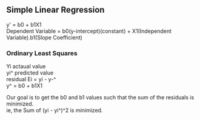 ## Simple Linear Regression 

y' = b0 + b1X1<br>
Dependent Variable = b0(y-intercept)(constant) + X1(Independent Variable).b1(Slope Coefficient)<br>

### Ordinary Least Squares
Yi actaual value<br>
yi^ predicted value<br>
residual Ei = yi - y-^<br>
y^ = b0 + b1X1<br>

Our goal is to get the b0 and b1 values such that the sum of the residuals is minimized.<br>
ie, the Sum of (yi - yi^)^2 is minimized.<br>
